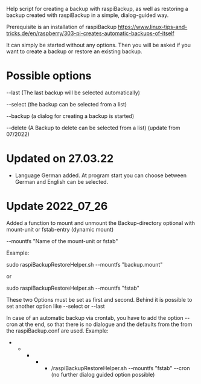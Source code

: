 Help script for creating a backup with raspiBackup, as well as restoring a backup created with raspiBackup in a simple, dialog-guided way.

Prerequisite is an installation of raspiBackup
https://www.linux-tips-and-tricks.de/en/raspberry/303-pi-creates-automatic-backups-of-itself

It can simply be started without any options.
Then you will be asked if you want to create a backup or restore an existing backup. 

# Possible options

 --last (The last backup will be selected automatically)
 
 --select (the backup can be selected from a list)
 
 --backup (a dialog for creating a backup is started)
 
 --delete (A Backup to delete can be selected from a list)    (update from 07/2022)

# Updated on 27.03.22
- Language German added.
  At program start you can choose between 
  German and English can be selected.

 
# Update 2022_07_26
 Added a function to mount and unmount the Backup-directory optional with mount-unit or fstab-entry (dynamic mount)
 
 --mountfs "Name of the mount-unit or fstab"
 
Example:

sudo raspiBackupRestoreHelper.sh --mountfs "backup.mount"

or 

sudo raspiBackupRestoreHelper.sh --mountfs "fstab"

These two Options must be set as first and second. Behind it is possible to set another option like --select or --last


 In case of an automatic backup via crontab, you have to add the option
--cron at the end, so that there is no dialogue and the defaults from the 
from the raspiBackup.conf are used. 
Example:
* * * * * /raspiBackupRestoreHelper.sh --mountfs "fstab" --cron   (no further dialog guided option possible)


  
